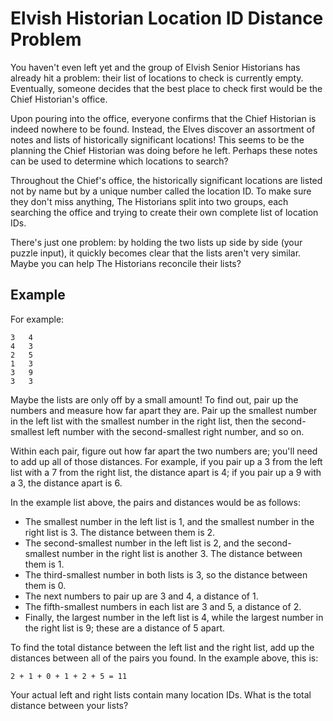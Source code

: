 # Elvish Historian Location ID Distance Problem

You haven't even left yet and the group of Elvish Senior Historians has already hit a problem: their list of locations to check is currently empty. Eventually, someone decides that the best place to check first would be the Chief Historian's office.

Upon pouring into the office, everyone confirms that the Chief Historian is indeed nowhere to be found. Instead, the Elves discover an assortment of notes and lists of historically significant locations! This seems to be the planning the Chief Historian was doing before he left. Perhaps these notes can be used to determine which locations to search?

Throughout the Chief's office, the historically significant locations are listed not by name but by a unique number called the location ID. To make sure they don't miss anything, The Historians split into two groups, each searching the office and trying to create their own complete list of location IDs.

There's just one problem: by holding the two lists up side by side (your puzzle input), it quickly becomes clear that the lists aren't very similar. Maybe you can help The Historians reconcile their lists?

## Example

For example:

```
3   4  
4   3  
2   5  
1   3  
3   9  
3   3
```

Maybe the lists are only off by a small amount! To find out, pair up the numbers and measure how far apart they are. Pair up the smallest number in the left list with the smallest number in the right list, then the second-smallest left number with the second-smallest right number, and so on.

Within each pair, figure out how far apart the two numbers are; you'll need to add up all of those distances. For example, if you pair up a 3 from the left list with a 7 from the right list, the distance apart is 4; if you pair up a 9 with a 3, the distance apart is 6.

In the example list above, the pairs and distances would be as follows:

- The smallest number in the left list is 1, and the smallest number in the right list is 3. The distance between them is 2.  
- The second-smallest number in the left list is 2, and the second-smallest number in the right list is another 3. The distance between them is 1.  
- The third-smallest number in both lists is 3, so the distance between them is 0.  
- The next numbers to pair up are 3 and 4, a distance of 1.  
- The fifth-smallest numbers in each list are 3 and 5, a distance of 2.  
- Finally, the largest number in the left list is 4, while the largest number in the right list is 9; these are a distance of 5 apart.  

To find the total distance between the left list and the right list, add up the distances between all of the pairs you found. In the example above, this is:

```
2 + 1 + 0 + 1 + 2 + 5 = 11
```

Your actual left and right lists contain many location IDs. What is the total distance between your lists?